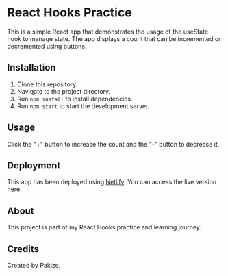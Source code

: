 # React Hooks Practice

This is a simple React app that demonstrates the usage of the useState hook to manage state. The app displays a count that can be incremented or decremented using buttons.

## Installation

1. Clone this repository.
2. Navigate to the project directory.
3. Run `npm install` to install dependencies.
4. Run `npm start` to start the development server.

## Usage

Click the "+" button to increase the count and the "-" button to decrease it.

## Deployment

This app has been deployed using [Netlify](https://www.netlify.com/). You can access the live version [here]((https://my-react-hook.netlify.app/)).

## About

This project is part of my React Hooks practice and learning journey.

## Credits

Created by Pakize.
